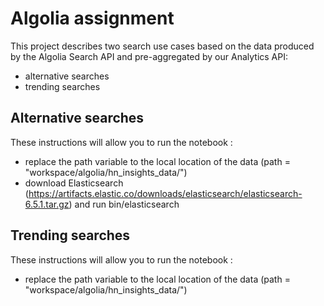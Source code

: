 # Algolia assignment

This project describes two search use cases based on the data produced by the Algolia Search API and pre-aggregated by our Analytics API: 
* alternative searches
* trending searches

## Alternative searches

These instructions will allow you to run the notebook : 
* replace the path variable to the local location of the data  (path = "workspace/algolia/hn_insights_data/")
* download Elasticsearch (https://artifacts.elastic.co/downloads/elasticsearch/elasticsearch-6.5.1.tar.gz) and run bin/elasticsearch

## Trending searches

These instructions will allow you to run the notebook : 
* replace the path variable to the local location of the data  (path = "workspace/algolia/hn_insights_data/")

